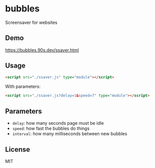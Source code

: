 # bubbles

Screensaver for websites

## Demo

<https://bubbles.90s.dev/ssaver.html>

## Usage

```html
<script src="./ssaver.js" type="module"></script>
```

With parameters:

```html
<script src="./ssaver.js?delay=1&speed=7" type="module"></script>
```

## Parameters

* `delay`: how many seconds page must be idle
* `speed`: how fast the bubbles do things
* `interval`: how many milliseconds between new bubbles

## License

MIT
